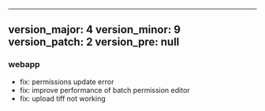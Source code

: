 
---
version_major: 4
version_minor: 9
version_patch: 2
version_pre: null
---

### webapp

- fix: permissions update error
- fix: improve performance of batch permission editor
- fix: upload tiff not working

